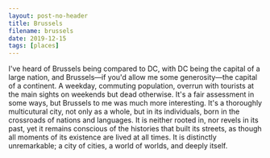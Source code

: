 ```yaml
---
layout: post-no-header
title: Brussels
filename: brussels
date: 2019-12-15
tags: [places]
---
```


I've heard of Brussels being compared to DC, with DC being the capital of a large nation, and Brussels—if you'd allow me some generosity—the capital of a continent. A weekday, commuting population, overrun with tourists at the main sights on weekends but dead otherwise. It's a fair assessment in some ways, but Brussels to me was much more interesting. It's a thoroughly multicutural city, not only as a whole, but in its individuals, born in the crossroads of nations and languages. It is neither rooted in, nor revels in its past, yet it remains conscious of the histories that built its streets, as though all moments of its existence are lived at all times. It is distinctly unremarkable; a city of cities, a world of worlds, and deeply itself.

